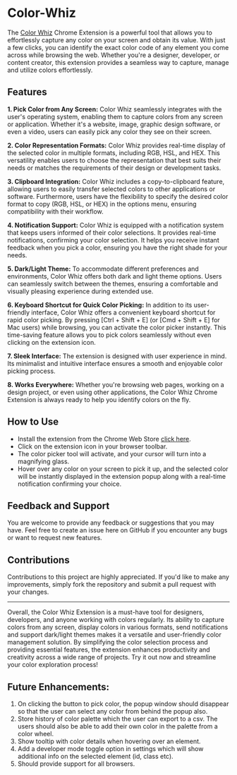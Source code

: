 # Color-Whiz

The [Color Whiz](https://chrome.google.com/webstore/detail/color-whiz/pbbmdombpdggpagnmemhcckpdclolhbg) Chrome Extension is a powerful tool that allows you to effortlessly capture any color on your screen and obtain its value. With just a few clicks, you can identify the exact color code of any element you come across while browsing the web. Whether you're a designer, developer, or content creator, this extension provides a seamless way to capture, manage and utilize colors effortlessly.

## Features

**1. Pick Color from Any Screen:** Color Whiz seamlessly integrates with the user's operating system, enabling them to capture colors from any screen or application. Whether it's a website, image, graphic design software, or even a video, users can easily pick any color they see on their screen.

**2. Color Representation Formats:** Color Whiz provides real-time display of the selected color in multiple formats, including RGB, HSL, and HEX. This versatility enables users to choose the representation that best suits their needs or matches the requirements of their design or development tasks.

**3. Clipboard Integration:** Color Whiz includes a copy-to-clipboard feature, allowing users to easily transfer selected colors to other applications or software. Furthermore, users have the flexibility to specify the desired color format to copy (RGB, HSL, or HEX) in the options menu, ensuring compatibility with their workflow.

**4. Notification Support:** Color Whiz is equipped with a notification system that keeps users informed of their color selections. It provides real-time notifications, confirming your color selection. It helps you receive instant feedback when you pick a color, ensuring you have the right shade for your needs.

**5. Dark/Light Theme:** To accommodate different preferences and environments, Color Whiz offers both dark and light theme options. Users can seamlessly switch between the themes, ensuring a comfortable and visually pleasing experience during extended use.

**6. Keyboard Shortcut for Quick Color Picking:** In addition to its user-friendly interface, Color Whiz offers a convenient keyboard shortcut for rapid color picking. By pressing [Ctrl + Shift + E] (or [Cmd + Shift + E] for Mac users) while browsing, you can activate the color picker instantly. This time-saving feature allows you to pick colors seamlessly without even clicking on the extension icon.

**7. Sleek Interface:** The extension is designed with user experience in mind. Its minimalist and intuitive interface ensures a smooth and enjoyable color picking process.

**8. Works Everywhere:** Whether you're browsing web pages, working on a design project, or even using other applications, the Color Whiz Chrome Extension is always ready to help you identify colors on the fly.

## How to Use

- Install the extension from the Chrome Web Store [click here](https://chrome.google.com/webstore/detail/color-whiz/pbbmdombpdggpagnmemhcckpdclolhbg).
- Click on the extension icon in your browser toolbar.
- The color picker tool will activate, and your cursor will turn into a magnifying glass.
- Hover over any color on your screen to pick it up, and the selected color will be instantly displayed in the extension popup along with a real-time notification confirming your choice.

## Feedback and Support

You are welcome to provide any feedback or suggestions that you may have. Feel free to create an issue here on GitHub if you encounter any bugs or want to request new features.

## Contributions

Contributions to this project are highly appreciated. If you'd like to make any improvements, simply fork the repository and submit a pull request with your changes.

<hr>

Overall, the Color Whiz Extension is a must-have tool for designers, developers, and anyone working with colors regularly. Its ability to capture colors from any screen, display colors in various formats, send notifications and support dark/light themes makes it a versatile and user-friendly color management solution. By simplifying the color selection process and providing essential features, the extension enhances productivity and creativity across a wide range of projects. Try it out now and streamline your color exploration process!

## Future Enhancements:

1. On clicking the button to pick color, the popup window should disappear so that the user can select any color from behind the popup also.
2. Store history of color palette which the user can export to a csv. The users should also be able to add their own color in the palette from a color wheel.
3. Show tooltip with color details when hovering over an element.
4. Add a developer mode toggle option in settings which will show additional info on the selected element (id, class etc).
5. Should provide support for all browsers.
